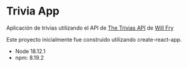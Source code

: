 # Trivia App

Aplicación de trivias utilizando el API de [The Trivias API](https://the-trivia-api.com/) de [Will Fry](https://willfry.co.uk/)


Este proyecto inicialmente fue construido utilizando create-react-app.

- Node 18.12.1
- npm: 8.19.2
